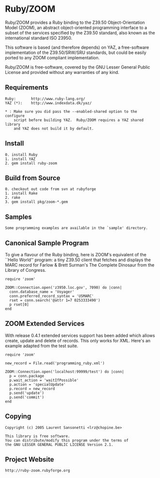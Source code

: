 Ruby/ZOOM
=========

Ruby/ZOOM provides a Ruby binding to the Z39.50 Object-Orientation Model 
(ZOOM), an abstract object-oriented programming interface to a subset of the 
services specified by the Z39.50 standard, also known as the international 
standard ISO 23950.

This software is based (and therefore depends) on YAZ, a free-software 
implementation of the Z39.50/SRW/SRU standards, but could be easily ported to 
any ZOOM compliant implementation.

Ruby/ZOOM is free-software, covered by the GNU Lesser General Public License 
and provided without any warranties of any kind.

Requirements
------------

    Ruby:       http://www.ruby-lang.org/
    YAZ (*):    http://www.indexdata.dk/yaz/ 

    * : Make sure you did pass the --enabled-shared option to the configure
        script before building YAZ.  Ruby/ZOOM requires a YAZ shared library 
        and YAZ does not build it by default. 

Install
-------

    0. install Ruby
    1. install YAZ
    2. gem install ruby-zoom

Build from Source
-----------------

    0. checkout out code from svn at rubyforge
    1. install Rake
    2. rake 
    3. gem install pkg/zoom-*.gem

Samples
-------

    Some programming examples are available in the `sample' directory. 

Canonical Sample Program
------------------------

  To give a flavour of the Ruby binding, here is ZOOM's equivalent of the
  ``Hello World'' program: a tiny Z39.50 client that fetches and displays
  the MARC record for Farlow & Brett Surman's The Complete Dinosaur from
  the Library of Congress.


    require 'zoom'

    ZOOM::Connection.open('z3950.loc.gov', 7090) do |conn|
      conn.database_name = 'Voyager'
      conn.preferred_record_syntax = 'USMARC'
      rset = conn.search('@attr 1=7 0253333490')
      p rset[0]
    end

ZOOM Extended Services
----------------------

  With release 0.4.1 extended services support has been added which allows
  create, update and delete of records. This only works for XML.
  Here's an example adapted from the test suite. 

    require 'zoom'

    new_record = File.read('programming_ruby.xml')

    ZOOM::Connection.open('localhost:99999/test') do |conn|
      p = conn.package
      p.wait_action = 'waitIfPossible'
      p.action = 'specialUpdate'
      p.record = new_record
      p.send('update')
      p.send('commit')     
    end


Copying
-------

    Copyright (c) 2005 Laurent Sansonetti <lrz@chopine.be>
      
    This library is free software.
    You can distribute/modify this program under the terms of
    the GNU LESSER GENERAL PUBLIC LICENSE Version 2.1.

Project Website
---------------

    http://ruby-zoom.rubyforge.org
